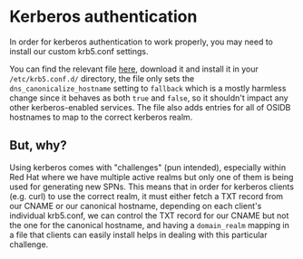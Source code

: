 # Kerberos authentication

In order for kerberos authentication to work properly, you may need to install
our custom krb5.conf settings.

You can find the relevant file [here](../../etc/krb/osidb), download it and install
it in your `/etc/krb5.conf.d/` directory, the file only sets the
`dns_canonicalize_hostname` setting to `fallback` which is a mostly harmless change
since it behaves as both `true` and `false`, so it shouldn't impact any other
kerberos-enabled services. The file also adds entries for all of OSIDB hostnames
to map to the correct kerberos realm.

## But, why?

Using kerberos comes with "challenges" (pun intended), especially within Red Hat
where we have multiple active realms but only one of them is being used for
generating new SPNs. This means that in order for kerberos clients (e.g. curl)
to use the correct realm, it must either fetch a TXT record from our CNAME or our
canonical hostname, depending on each client's individual krb5.conf, we can
control the TXT record for our CNAME but not the one for the canonical hostname,
and having a `domain_realm` mapping in a file that clients can easily install
helps in dealing with this particular challenge.
